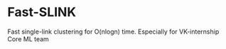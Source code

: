 # Fast-SLINK
Fast single-link clustering for O(nlogn) time. Especially for VK-internship Core ML team
